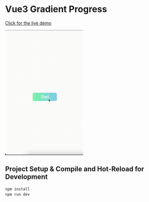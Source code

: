 # Vue3 Gradient Progress

[Click for the live demo](https://vue3-gradient-progress-demo.vercel.app/)

<img src="demo.gif" width="250" height="400"/>

## Project Setup & Compile and Hot-Reload for Development

```sh
npm install
npm run dev
```
